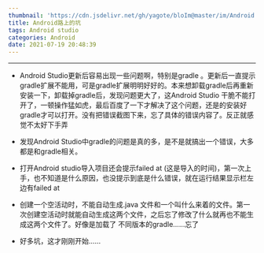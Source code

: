 ```yaml
---
thumbnail: 'https://cdn.jsdelivr.net/gh/yagote/bloIm@master/im/Android.jpg'
title: Android路上的坑
tags: Android studio
categories: Android
date: 2021-07-19 20:48:39
---
```


---

<!--more-->

+ Android Studio更新后容易出现一些问题啊，特别是gradle 。更新后一直提示gradle扩展不能用，可是gradle扩展明明好好的。本来想卸载gradle后再重新安装一下，卸载掉gradle后，发现问题更大了，这Android Studio 干脆不能打开了，一顿操作猛如虎，最后百度了一下才解决了这个问题，还是的安装好gradle才可以打开。没有把错误截图下来，忘了具体的错误内容了。反正就感觉不太好下手弄

+ 发现Android Studio中gradle的问题是真的多，是不是就搞出一个错误，大多都是和gradle相关。

+ 打开Android studio导入项目还会提示failed at (这是导入的时间)，第一次上手，也不知道是什么原因，也没提示到底是什么错误，就在运行结果显示栏左边有failed at

+ 创建一个空活动时，不能自动生成.java 文件和一个叫什么来着的文件。第一次创建空活动时就能自动生成这两个文件，之后忘了修改了什么就再也不能生成这两个文件了。好像是加载了 不同版本的gradle……忘了

+ 好多坑，这才刚刚开始……

